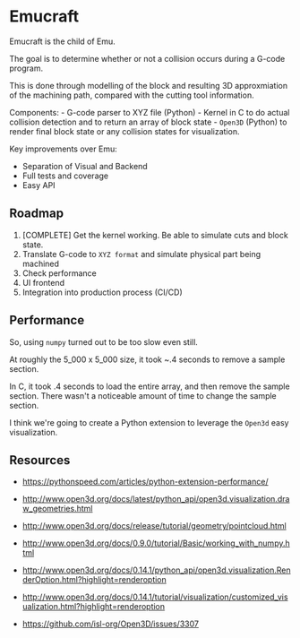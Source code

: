 # Emucraft
Emucraft is the child of Emu.  

The goal is to determine whether or not a collision occurs during a G-code program.

This is done through modelling of the block and resulting 3D approxmiation of the machining path, compared with the cutting tool information.

Components:
    - G-code parser to XYZ file (Python)
    - Kernel in C to do actual collision detection and to return an array of block state
    - `Open3D` (Python) to render final block state or any collision states for visualization.

Key improvements over Emu:

- Separation of Visual and Backend
- Full tests and coverage
- Easy API

## Roadmap
1.  [COMPLETE] Get the kernel working.  Be able to simulate cuts and block state.
2.  Translate G-code to `XYZ format` and simulate physical part being machined
3.  Check performance
4.  UI frontend
5.  Integration into production process (CI/CD)

## Performance
So, using `numpy` turned out to be too slow even still.

At roughly the 5_000 x 5_000 size, it took ~.4 seconds to remove a sample section.

In C, it took .4 seconds to load the entire array, and then remove the sample section.  There wasn't a noticeable amount of time to change the sample section.

I think we're going to create a Python extension to leverage the `Open3d` easy visualization.  

## Resources
- https://pythonspeed.com/articles/python-extension-performance/

- http://www.open3d.org/docs/latest/python_api/open3d.visualization.draw_geometries.html

- http://www.open3d.org/docs/release/tutorial/geometry/pointcloud.html

- http://www.open3d.org/docs/0.9.0/tutorial/Basic/working_with_numpy.html

- http://www.open3d.org/docs/0.14.1/python_api/open3d.visualization.RenderOption.html?highlight=renderoption

- http://www.open3d.org/docs/0.14.1/tutorial/visualization/customized_visualization.html?highlight=renderoption

- https://github.com/isl-org/Open3D/issues/3307